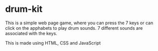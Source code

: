 # drum-kit
This is a simple web page game, where you can press the 7 keys or can click on the apphabets to play drum sounds.
7 different sounds are associated with the keys. 


This is made using HTML, CSS and JavaScript
